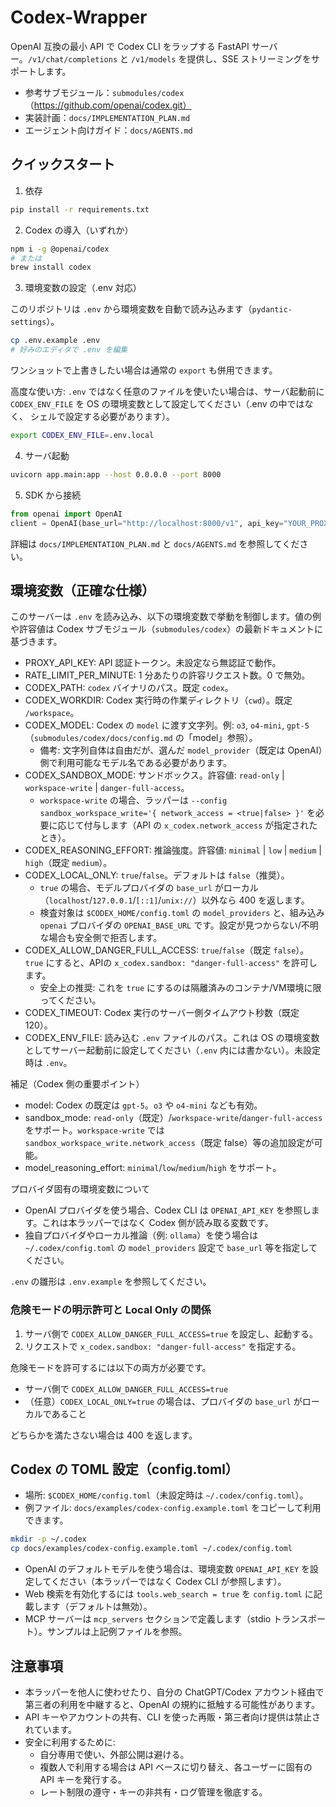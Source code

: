 # Codex-Wrapper

OpenAI 互換の最小 API で Codex CLI をラップする FastAPI サーバー。`/v1/chat/completions` と `/v1/models` を提供し、SSE ストリーミングをサポートします。

- 参考サブモジュール：`submodules/codex`（https://github.com/openai/codex.git）
- 実装計画：`docs/IMPLEMENTATION_PLAN.md`
- エージェント向けガイド：`docs/AGENTS.md`

## クイックスタート

1) 依存

```bash
pip install -r requirements.txt
```

2) Codex の導入（いずれか）

```bash
npm i -g @openai/codex
# または
brew install codex
```

3) 環境変数の設定（.env 対応）

このリポジトリは `.env` から環境変数を自動で読み込みます（`pydantic-settings`）。

```bash
cp .env.example .env
# 好みのエディタで .env を編集
```

ワンショットで上書きしたい場合は通常の `export` も併用できます。

高度な使い方: `.env` ではなく任意のファイルを使いたい場合は、サーバ起動前に
`CODEX_ENV_FILE` を OS の環境変数として設定してください（.env の中ではなく、
シェルで設定する必要があります）。

```bash
export CODEX_ENV_FILE=.env.local
```

4) サーバ起動

```bash
uvicorn app.main:app --host 0.0.0.0 --port 8000
```

5) SDK から接続

```python
from openai import OpenAI
client = OpenAI(base_url="http://localhost:8000/v1", api_key="YOUR_PROXY_API_KEY")
```

詳細は `docs/IMPLEMENTATION_PLAN.md` と `docs/AGENTS.md` を参照してください。

## 環境変数（正確な仕様）

このサーバーは `.env` を読み込み、以下の環境変数で挙動を制御します。値の例や許容値は Codex サブモジュール（`submodules/codex`）の最新ドキュメントに基づきます。

- PROXY_API_KEY: API 認証トークン。未設定なら無認証で動作。
- RATE_LIMIT_PER_MINUTE: 1 分あたりの許容リクエスト数。0 で無効。
- CODEX_PATH: `codex` バイナリのパス。既定 `codex`。
- CODEX_WORKDIR: Codex 実行時の作業ディレクトリ（`cwd`）。既定 `/workspace`。
- CODEX_MODEL: Codex の `model` に渡す文字列。例: `o3`, `o4-mini`, `gpt-5`（`submodules/codex/docs/config.md` の「model」参照）。
  - 備考: 文字列自体は自由だが、選んだ `model_provider`（既定は OpenAI）側で利用可能なモデル名である必要があります。
- CODEX_SANDBOX_MODE: サンドボックス。許容値: `read-only` | `workspace-write` | `danger-full-access`。
  - `workspace-write` の場合、ラッパーは `--config sandbox_workspace_write='{ network_access = <true|false> }'` を必要に応じて付与します（API の `x_codex.network_access` が指定されたとき）。
- CODEX_REASONING_EFFORT: 推論強度。許容値: `minimal` | `low` | `medium` | `high`（既定 `medium`）。
- CODEX_LOCAL_ONLY: `true`/`false`。デフォルトは `false`（推奨）。
  - `true` の場合、モデルプロバイダの `base_url` がローカル（`localhost`/`127.0.0.1`/`[::1]`/`unix://`）以外なら 400 を返します。
  - 検査対象は `$CODEX_HOME/config.toml` の `model_providers` と、組み込み `openai` プロバイダの `OPENAI_BASE_URL` です。設定が見つからない/不明な場合も安全側で拒否します。
- CODEX_ALLOW_DANGER_FULL_ACCESS: `true`/`false`（既定 `false`）。`true` にすると、APIの `x_codex.sandbox: "danger-full-access"` を許可します。
  - 安全上の推奨: これを `true` にするのは隔離済みのコンテナ/VM環境に限ってください。
- CODEX_TIMEOUT: Codex 実行のサーバー側タイムアウト秒数（既定 120）。
- CODEX_ENV_FILE: 読み込む `.env` ファイルのパス。これは OS の環境変数としてサーバー起動前に設定してください（`.env` 内には書かない）。未設定時は `.env`。

補足（Codex 側の重要ポイント）
- model: Codex の既定は `gpt-5`。`o3` や `o4-mini` なども有効。
- sandbox_mode: `read-only`（既定）/`workspace-write`/`danger-full-access` をサポート。`workspace-write` では `sandbox_workspace_write.network_access`（既定 false）等の追加設定が可能。
- model_reasoning_effort: `minimal`/`low`/`medium`/`high` をサポート。

プロバイダ固有の環境変数について
- OpenAI プロバイダを使う場合、Codex CLI は `OPENAI_API_KEY` を参照します。これは本ラッパーではなく Codex 側が読み取る変数です。
- 独自プロバイダやローカル推論（例: `ollama`）を使う場合は `~/.codex/config.toml` の `model_providers` 設定で `base_url` 等を指定してください。

`.env` の雛形は `.env.example` を参照してください。

### 危険モードの明示許可と Local Only の関係

1) サーバ側で `CODEX_ALLOW_DANGER_FULL_ACCESS=true` を設定し、起動する。
2) リクエストで `x_codex.sandbox: "danger-full-access"` を指定する。

危険モードを許可するには以下の両方が必要です。
- サーバ側で `CODEX_ALLOW_DANGER_FULL_ACCESS=true`
- （任意）`CODEX_LOCAL_ONLY=true` の場合は、プロバイダの `base_url` がローカルであること

どちらかを満たさない場合は 400 を返します。

## Codex の TOML 設定（config.toml）

- 場所: `$CODEX_HOME/config.toml`（未設定時は `~/.codex/config.toml`）。
- 例ファイル: `docs/examples/codex-config.example.toml` をコピーして利用できます。

```bash
mkdir -p ~/.codex
cp docs/examples/codex-config.example.toml ~/.codex/config.toml
```

- OpenAI のデフォルトモデルを使う場合は、環境変数 `OPENAI_API_KEY` を設定してください（本ラッパーではなく Codex CLI が参照します）。
- Web 検索を有効化するには `tools.web_search = true` を `config.toml` に記載します（デフォルトは無効）。
- MCP サーバーは `mcp_servers` セクションで定義します（stdio トランスポート）。サンプルは上記例ファイルを参照。

## 注意事項

- 本ラッパーを他人に使わせたり、自分の ChatGPT/Codex アカウント経由で第三者の利用を中継すると、OpenAI の規約に抵触する可能性があります。
- API キーやアカウントの共有、CLI を使った再販・第三者向け提供は禁止されています。
- 安全に利用するために:
  - 自分専用で使い、外部公開は避ける。
  - 複数人で利用する場合は API ベースに切り替え、各ユーザーに固有の API キーを発行する。
  - レート制限の遵守・キーの非共有・ログ管理を徹底する。

